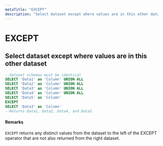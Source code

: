 ```yaml
---
metaTitle: "EXCEPT"
description: "Select dataset except where values are in this other dataset"
---
```


# EXCEPT



## Select dataset except where values are in this other dataset


```sql
--dataset schemas must be identical
SELECT 'Data1' as 'Column' UNION ALL
SELECT 'Data2' as 'Column' UNION ALL
SELECT 'Data3' as 'Column' UNION ALL
SELECT 'Data4' as 'Column' UNION ALL
SELECT 'Data5' as 'Column'
EXCEPT
SELECT 'Data3' as 'Column'
--Returns Data1, Data2, Data4, and Data5

```



#### Remarks


`EXCEPT` returns any distinct values from the dataset to the left of the EXCEPT operator that are not also returned from the right dataset.

